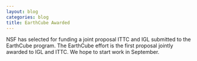 ```yaml
---
layout: blog
categories: blog
title: EarthCube Awarded
---
```

NSF has selected for funding a joint proposal ITTC and IGL submitted to the EarthCube program.  The EarthCube effort is the first proposal jointly awarded to IGL and ITTC.  We hope to start work in September.

